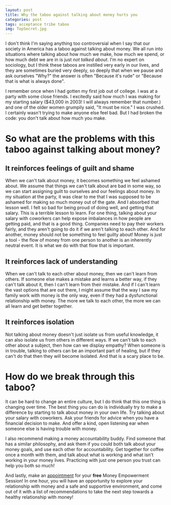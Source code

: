 ```yaml
--- 
layout: post
title: Why the taboo against talking about money hurts you
categories: post
tags: acceptance tribe taboo 
img: TopSecret.jpg
---
```


I don't think I'm saying anything too controversial when I say that our society in America has a taboo against talking about money. We all run into situations where talking about how much we make, how much we spend, or how much debt we are in is just *not talked about*. I'm no expert on sociology, but I think these taboos are instilled very early in our lives, and they are sometimes buried very deeply, so deeply that when we pause and ask ourselves "Why?" the answer is often "Because it's rude" or "Because that is what is always done".

<!--more--> 

I remember once when I had gotten my first job out of college. I was at a party with some close friends. I excitedly said how much I was making for my starting salary ($43,000 in 2003! I will always remember that number.) and one of the older women grumpily said, "It must be nice." I was crushed. I certainly wasn't trying to make anyone else feel bad. But I had broken the code: you don't talk about how much you make.

# So what are the problems with this taboo against talking about money?

## It reinforces feelings of guilt and shame
When we can't talk about money, it becomes something we feel ashamed about. We assume that things we can't talk about are bad in some way, so we can start assigning guilt to ourselves and our feelings about money. In my situation at the party, it was clear to me that I was supposed to be ashamed for making so much money out of the gate. And I absorbed that lesson well. I felt so bad for being proud of doing well, and getting that salary. This is a terrible lesson to learn. For one thing, talking about your salary with coworkers can help expose imbalances in how people are getting paid, and that is a good thing. Companies need to pay their workers fairly, and they aren't going to do it if we aren't talking to each other. And for another, money should not be something to feel guilty about! Money is just a tool - the flow of money from one person to another is an inherently neutral event. It is what we do with that flow that is important.

## It reinforces lack of understanding
When we can't talk to each other about money, then we can't learn from others. If someone else makes a mistake and learns a better way, if they can't talk about it, then I can't learn from their mistake. And if I can't learn the vast options that are out there, I might assume that the way I saw my family work with money is the only way, even if they had a dysfunctional relationship with money. The more we talk to each other, the more we can all learn and get better together.

## It reinforces isolation
Not talking about money doesn't just isolate us from useful knowledge, it can also isolate us from others in different ways. If we can't talk to each other about a subject, then how can we display empathy? When someone is in trouble, talking to others can be an important part of healing, but if they can't do that then they will become isolated. And that is a scary place to be. 

# How do we break through this taboo?
It can be hard to change an entire culture, but I do think that this one thing is changing over time. The best thing you can do is individually try to make a difference by starting to talk about money in your own life. Try talking about your salary with coworkers. Ask your friends for advice when you have a financial decision to make. And offer a kind, open listening ear when someone else is having trouble with money.

I also recommend making a money accountability buddy. Find someone that has a similar philosophy, and ask them if you could both talk about your money goals, and use each other for accountability. Get together for coffee once a month with them, and talk about what is working and what isn't working in your money lives. Practicing with just one person you trust can help you both so much!

And lastly, make an [appointment](https://calendly.com/ceciliacase/initialconsult) for your **free** Money Empowerment Session! In one hour, you will have an opportunity to explore your relationship with money and a safe and supportive environment, and come out of it with a list of recommendations to take the next step towards a healthy relationship with money!